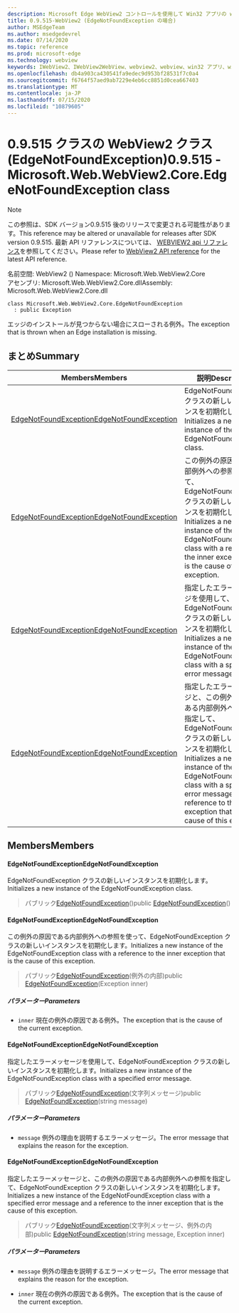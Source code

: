 ```yaml
---
description: Microsoft Edge WebView2 コントロールを使用して Win32 アプリの web コンテンツをホストする
title: 0.9.515-WebView2 (EdgeNotFoundException の場合)
author: MSEdgeTeam
ms.author: msedgedevrel
ms.date: 07/14/2020
ms.topic: reference
ms.prod: microsoft-edge
ms.technology: webview
keywords: IWebView2、IWebView2WebView、webview2、webview、win32 アプリ、win32、edge、ICoreWebView2、ICoreWebView2Controller、browser control、edge html
ms.openlocfilehash: db4a903ca430541fa9edec9d953bf28531f7c0a4
ms.sourcegitcommit: f6764f57aed9ab7229e4eb6cc8851d0cea667403
ms.translationtype: MT
ms.contentlocale: ja-JP
ms.lasthandoff: 07/15/2020
ms.locfileid: "10879605"
---
```

# <span data-ttu-id="db96e-104">0.9.515 クラスの WebView2 クラス (EdgeNotFoundException)</span><span class="sxs-lookup"><span data-stu-id="db96e-104">0.9.515 - Microsoft.Web.WebView2.Core.EdgeNotFoundException class</span></span> 

> [!NOTE]
> <span data-ttu-id="db96e-105">この参照は、SDK バージョン0.9.515 後のリリースで変更される可能性があります。</span><span class="sxs-lookup"><span data-stu-id="db96e-105">This reference may be altered or unavailable for releases after SDK version 0.9.515.</span></span> <span data-ttu-id="db96e-106">最新 API リファレンスについては、 [WEBVIEW2 api リファレンス](../../../webview2-api-reference.md)を参照してください。</span><span class="sxs-lookup"><span data-stu-id="db96e-106">Please refer to [WebView2 API reference](../../../webview2-api-reference.md) for the latest API reference.</span></span>

<span data-ttu-id="db96e-107">名前空間: WebView2 () </span><span class="sxs-lookup"><span data-stu-id="db96e-107">Namespace: Microsoft.Web.WebView2.Core</span></span>\
<span data-ttu-id="db96e-108">アセンブリ: Microsoft.Web.WebView2.Core.dll</span><span class="sxs-lookup"><span data-stu-id="db96e-108">Assembly: Microsoft.Web.WebView2.Core.dll</span></span>

```
class Microsoft.Web.WebView2.Core.EdgeNotFoundException
  : public Exception
```

<span data-ttu-id="db96e-109">エッジのインストールが見つからない場合にスローされる例外。</span><span class="sxs-lookup"><span data-stu-id="db96e-109">The exception that is thrown when an Edge installation is missing.</span></span>

## <span data-ttu-id="db96e-110">まとめ</span><span class="sxs-lookup"><span data-stu-id="db96e-110">Summary</span></span>

 <span data-ttu-id="db96e-111">Members</span><span class="sxs-lookup"><span data-stu-id="db96e-111">Members</span></span>                        | <span data-ttu-id="db96e-112">説明</span><span class="sxs-lookup"><span data-stu-id="db96e-112">Descriptions</span></span>
--------------------------------|---------------------------------------------
[<span data-ttu-id="db96e-113">EdgeNotFoundException</span><span class="sxs-lookup"><span data-stu-id="db96e-113">EdgeNotFoundException</span></span>](#edgenotfoundexception) | <span data-ttu-id="db96e-114">EdgeNotFoundException クラスの新しいインスタンスを初期化します。</span><span class="sxs-lookup"><span data-stu-id="db96e-114">Initializes a new instance of the EdgeNotFoundException class.</span></span>
[<span data-ttu-id="db96e-115">EdgeNotFoundException</span><span class="sxs-lookup"><span data-stu-id="db96e-115">EdgeNotFoundException</span></span>](#edgenotfoundexception) | <span data-ttu-id="db96e-116">この例外の原因である内部例外への参照を使って、EdgeNotFoundException クラスの新しいインスタンスを初期化します。</span><span class="sxs-lookup"><span data-stu-id="db96e-116">Initializes a new instance of the EdgeNotFoundException class with a reference to the inner exception that is the cause of this exception.</span></span>
[<span data-ttu-id="db96e-117">EdgeNotFoundException</span><span class="sxs-lookup"><span data-stu-id="db96e-117">EdgeNotFoundException</span></span>](#edgenotfoundexception) | <span data-ttu-id="db96e-118">指定したエラーメッセージを使用して、EdgeNotFoundException クラスの新しいインスタンスを初期化します。</span><span class="sxs-lookup"><span data-stu-id="db96e-118">Initializes a new instance of the EdgeNotFoundException class with a specified error message.</span></span>
[<span data-ttu-id="db96e-119">EdgeNotFoundException</span><span class="sxs-lookup"><span data-stu-id="db96e-119">EdgeNotFoundException</span></span>](#edgenotfoundexception) | <span data-ttu-id="db96e-120">指定したエラーメッセージと、この例外の原因である内部例外への参照を指定して、EdgeNotFoundException クラスの新しいインスタンスを初期化します。</span><span class="sxs-lookup"><span data-stu-id="db96e-120">Initializes a new instance of the EdgeNotFoundException class with a specified error message and a reference to the inner exception that is the cause of this exception.</span></span>

## <span data-ttu-id="db96e-121">Members</span><span class="sxs-lookup"><span data-stu-id="db96e-121">Members</span></span>

#### <span data-ttu-id="db96e-122">EdgeNotFoundException</span><span class="sxs-lookup"><span data-stu-id="db96e-122">EdgeNotFoundException</span></span> 

<span data-ttu-id="db96e-123">EdgeNotFoundException クラスの新しいインスタンスを初期化します。</span><span class="sxs-lookup"><span data-stu-id="db96e-123">Initializes a new instance of the EdgeNotFoundException class.</span></span>

> <span data-ttu-id="db96e-124">パブリック[EdgeNotFoundException](#edgenotfoundexception)()</span><span class="sxs-lookup"><span data-stu-id="db96e-124">public [EdgeNotFoundException](#edgenotfoundexception)()</span></span>

#### <span data-ttu-id="db96e-125">EdgeNotFoundException</span><span class="sxs-lookup"><span data-stu-id="db96e-125">EdgeNotFoundException</span></span> 

<span data-ttu-id="db96e-126">この例外の原因である内部例外への参照を使って、EdgeNotFoundException クラスの新しいインスタンスを初期化します。</span><span class="sxs-lookup"><span data-stu-id="db96e-126">Initializes a new instance of the EdgeNotFoundException class with a reference to the inner exception that is the cause of this exception.</span></span>

> <span data-ttu-id="db96e-127">パブリック[EdgeNotFoundException](#edgenotfoundexception)(例外の内部)</span><span class="sxs-lookup"><span data-stu-id="db96e-127">public [EdgeNotFoundException](#edgenotfoundexception)(Exception inner)</span></span>

##### <span data-ttu-id="db96e-128">パラメーター</span><span class="sxs-lookup"><span data-stu-id="db96e-128">Parameters</span></span>
* `inner` <span data-ttu-id="db96e-129">現在の例外の原因である例外。</span><span class="sxs-lookup"><span data-stu-id="db96e-129">The exception that is the cause of the current exception.</span></span>

#### <span data-ttu-id="db96e-130">EdgeNotFoundException</span><span class="sxs-lookup"><span data-stu-id="db96e-130">EdgeNotFoundException</span></span> 

<span data-ttu-id="db96e-131">指定したエラーメッセージを使用して、EdgeNotFoundException クラスの新しいインスタンスを初期化します。</span><span class="sxs-lookup"><span data-stu-id="db96e-131">Initializes a new instance of the EdgeNotFoundException class with a specified error message.</span></span>

> <span data-ttu-id="db96e-132">パブリック[EdgeNotFoundException](#edgenotfoundexception)(文字列メッセージ)</span><span class="sxs-lookup"><span data-stu-id="db96e-132">public [EdgeNotFoundException](#edgenotfoundexception)(string message)</span></span>

##### <span data-ttu-id="db96e-133">パラメーター</span><span class="sxs-lookup"><span data-stu-id="db96e-133">Parameters</span></span>
* `message` <span data-ttu-id="db96e-134">例外の理由を説明するエラーメッセージ。</span><span class="sxs-lookup"><span data-stu-id="db96e-134">The error message that explains the reason for the exception.</span></span>

#### <span data-ttu-id="db96e-135">EdgeNotFoundException</span><span class="sxs-lookup"><span data-stu-id="db96e-135">EdgeNotFoundException</span></span> 

<span data-ttu-id="db96e-136">指定したエラーメッセージと、この例外の原因である内部例外への参照を指定して、EdgeNotFoundException クラスの新しいインスタンスを初期化します。</span><span class="sxs-lookup"><span data-stu-id="db96e-136">Initializes a new instance of the EdgeNotFoundException class with a specified error message and a reference to the inner exception that is the cause of this exception.</span></span>

> <span data-ttu-id="db96e-137">パブリック[EdgeNotFoundException](#edgenotfoundexception)(文字列メッセージ、例外の内部)</span><span class="sxs-lookup"><span data-stu-id="db96e-137">public [EdgeNotFoundException](#edgenotfoundexception)(string message, Exception inner)</span></span>

##### <span data-ttu-id="db96e-138">パラメーター</span><span class="sxs-lookup"><span data-stu-id="db96e-138">Parameters</span></span>
* `message` <span data-ttu-id="db96e-139">例外の理由を説明するエラーメッセージ。</span><span class="sxs-lookup"><span data-stu-id="db96e-139">The error message that explains the reason for the exception.</span></span> 

* `inner` <span data-ttu-id="db96e-140">現在の例外の原因である例外。</span><span class="sxs-lookup"><span data-stu-id="db96e-140">The exception that is the cause of the current exception.</span></span>

